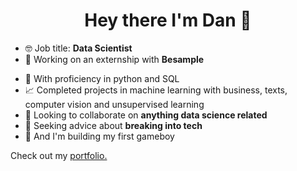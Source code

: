 <h1 align="center">Hey there I'm Dan 👋</h1>

<!--
**danp0kes/danp0kes** is a ✨ _special_ ✨ repository because its `README.md` (this file) appears on your GitHub profile.

Here are some ideas to get you started:
-->

- 🤓 Job title: **Data Scientist**
- 🔭 Working on an externship with **Besample**
<!--- 🌱 Currently learning **** -->
- 🐍 With proficiency in python and SQL
- 📈 Completed projects in machine learning with business, texts, computer vision and unsupervised learning
- 👯 Looking to collaborate on **anything data science related**
- 🤝 Seeking advice about **breaking into tech**
- 🤞 And I'm building my first gameboy

Check out my [portfolio.](https://github.com/danp0kes/triple-ten-projects)
